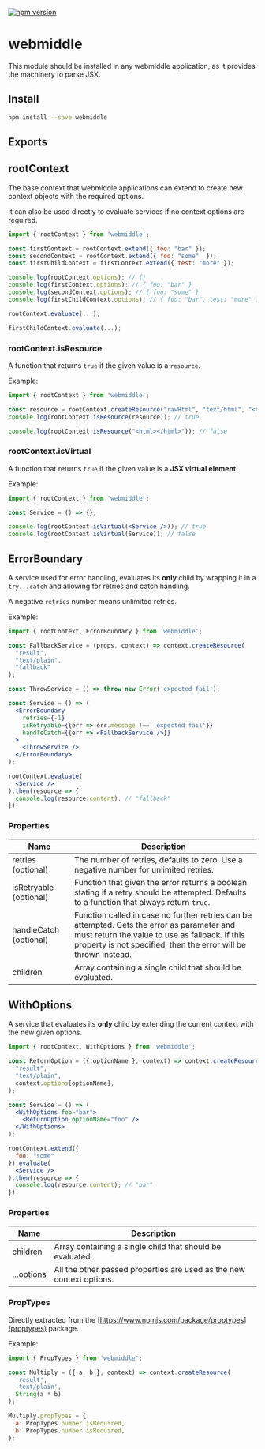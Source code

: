 [![npm version](https://badge.fury.io/js/webmiddle.svg)](https://badge.fury.io/js/webmiddle)

# webmiddle

This module should be installed in any webmiddle application, as it provides the machinery to parse JSX.

## Install

```bash
npm install --save webmiddle
```

## Exports

## rootContext

The base context that webmiddle applications can extend to create new context objects with the required options.

It can also be used directly to evaluate services if no context options are required.

```jsx
import { rootContext } from 'webmiddle';

const firstContext = rootContext.extend({ foo: "bar" });
const secondContext = rootContext.extend({ foo: "some"  });
const firstChildContext = firstContext.extend({ test: "more" });

console.log(rootContext.options); // {}
console.log(firstContext.options); // { foo: "bar" }
console.log(secondContext.options); // { foo: "some" }
console.log(firstChildContext.options); // { foo: "bar", test: "more" }

rootContext.evaluate(...);

firstChildContext.evaluate(...);
```

### rootContext.isResource

A function that returns `true` if the given value is a `resource`.

Example:

```jsx
import { rootContext } from 'webmiddle';

const resource = rootContext.createResource("rawHtml", "text/html", "<html></html>");
console.log(rootContext.isResource(resource)); // true

console.log(rootContext.isResource("<html></html>")); // false
```

### rootContext.isVirtual

A function that returns `true` if the given value is a **JSX virtual element**

Example:

```jsx
import { rootContext } from 'webmiddle';

const Service = () => {};

console.log(rootContext.isVirtual(<Service />)); // true
console.log(rootContext.isVirtual(Service)); // false
```

## ErrorBoundary

A service used for error handling, evaluates its **only** child by wrapping it in a `try...catch` and allowing for retries and catch handling.

A negative `retries` number means unlimited retries.

Example:

```jsx
import { rootContext, ErrorBoundary } from 'webmiddle';

const FallbackService = (props, context) => context.createResource(
  "result",
  "text/plain",
  "fallback"
);

const ThrowService = () => throw new Error('expected fail');

const Service = () => (
  <ErrorBoundary
    retries={-1}
    isRetryable={{err => err.message !== 'expected fail'}}
    handleCatch={{err => <FallbackService />}}
  >
    <ThrowService />
  </ErrorBoundary>
);

rootContext.evaluate(
  <Service />
).then(resource => {
  console.log(resource.content); // "fallback"
});
```

### Properties

Name                   | Description
-----------------------|------------------------------------------------------
retries (optional)     | The number of retries, defaults to zero. Use a negative number for unlimited retries.
isRetryable (optional) | Function that given the error returns a boolean stating if a retry should be attempted. Defaults to a function that always return `true`.
handleCatch (optional) | Function called in case no further retries can be attempted. Gets the error as parameter and must return the value to use as fallback. If this property is not specified, then the error will be thrown instead.
children               | Array containing a single child that should be evaluated.

## WithOptions

A service that evaluates its **only** child by extending the current context with the new given options.

```jsx
import { rootContext, WithOptions } from 'webmiddle';

const ReturnOption = ({ optionName }, context) => context.createResource(
  "result",
  "text/plain",
  context.options[optionName],
);

const Service = () => (
  <WithOptions foo="bar">
    <ReturnOption optionName="foo" />
  </WithOptions>
);

rootContext.extend({
  foo: "some"
}).evaluate(
  <Service />
).then(resource => {
  console.log(resource.content); // "bar"
});
```

### Properties

Name                   | Description
-----------------------|------------------------------------------------------
children               | Array containing a single child that should be evaluated.
...options             | All the other passed properties are used as the new context options.

### PropTypes

Directly extracted from the [https://www.npmjs.com/package/proptypes](proptypes) package.

Example:

```jsx
import { PropTypes } from 'webmiddle';

const Multiply = ({ a, b }, context) => context.createResource(
  'result',
  'text/plain',
  String(a * b)
);

Multiply.propTypes = {
  a: PropTypes.number.isRequired,
  b: PropTypes.number.isRequired,
};
```
